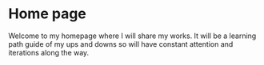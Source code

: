 # Home page

Welcome to my homepage where I will share my works. It will be a learning path guide of my ups and downs so will have constant attention and iterations along the way.
